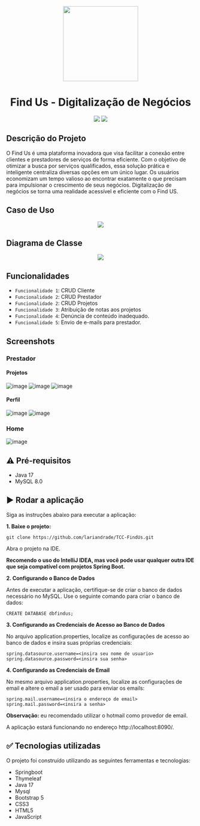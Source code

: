 <div align="center">
    <img src="https://github.com/lariandrade/TCC-FindUs/assets/44838761/a25488f0-ef9d-421f-baef-7fff76749d10" weight="250" height="200"/>
    <h1 align="center">Find Us - Digitalização de Negócios</h1>
</div>

<div align="center">
<img src="http://img.shields.io/static/v1?label=STATUS&message=FINALIZADO&color=GREEN&style=for-the-badge"/>
<img src="http://img.shields.io/static/v1?label=NOTA&message=10&color=WHITE&style=for-the-badge"/>
</div>


## Descrição do Projeto
<p style="text-justify">
  O Find Us é uma plataforma inovadora que visa facilitar a conexão entre clientes e prestadores de serviços de forma eficiente. Com o objetivo de otimizar a busca por serviços qualificados, essa solução prática e inteligente centraliza diversas opções em um único lugar. Os usuários economizam um tempo valioso ao encontrar exatamente o que precisam para impulsionar o crescimento de seus negócios.
Digitalização de negócios se torna uma realidade acessível e eficiente com o Find US. 

## Caso de Uso
<div align="center">
    <img src="https://github.com/lariandrade/TCC-FindUs/assets/44838761/a12c9b65-d60f-44f7-8fcb-500194c6c219"/>
</div>

## Diagrama de Classe
<div align="center">
 <img src="https://github.com/lariandrade/TCC-FindUs/assets/44838761/0dd4c8f7-8a4d-458c-9afc-c886fcacb371"/>
    
</div>

## Funcionalidades
- `Funcionalidade 1`: CRUD Cliente
- `Funcionalidade 2`: CRUD Prestador
- `Funcionalidade 2`: CRUD Projetos
- `Funcionalidade 3`: Atribuição de notas aos projetos
- `Funcionalidade 4`: Denúncia de conteúdo inadequado.
- `Funcionalidade 5`: Envio de e-mails para prestador.


## Screenshots
### Prestador
#### Projetos
![image](https://github.com/lariandrade/TCC-FindUs/assets/44838761/7e170c75-76e1-483b-bd59-ab6abad6c260)
![image](https://github.com/lariandrade/TCC-FindUs/assets/44838761/58f7aacb-ace5-4269-8378-3490dafbe62b)
![image](https://github.com/lariandrade/TCC-FindUs/assets/44838761/90e93453-8b0d-47d1-ac12-5d5129ecd104)

#### Perfil
![image](https://github.com/lariandrade/TCC-FindUs/assets/44838761/d4958cb3-8f76-4bd9-86d1-c2a74f1465df)
![image](https://github.com/lariandrade/TCC-FindUs/assets/44838761/84bfe71a-cefd-4f0f-a6ac-c59836c2b71f)

### Home
![image](https://github.com/lariandrade/TCC-FindUs/assets/44838761/14b0d21d-2538-4552-b4bf-72e5358bef4f)

##  :warning: Pré-requisitos
- Java 17
- MySQL 8.0

## :arrow_forward: Rodar a aplicação

Siga as instruções abaixo para executar a aplicação:

**1. Baixe o projeto:**
```
git clone https://github.com/lariandrade/TCC-FindUs.git
```
<p>Abra o projeto na IDE.</p>

**Recomendo o uso do IntelliJ IDEA, mas você pode usar qualquer outra IDE que seja compatível com projetos Spring Boot.**

**2. Configurando o Banco de Dados**

<p>Antes de executar a aplicação, certifique-se de criar o banco de dados necessário no MySQL. 
Use o seguinte comando para criar o banco de dados:</p>

```
CREATE DATABASE dbfindus;
```
**3. Configurando as Credenciais de Acesso ao Banco de Dados**

No arquivo application.properties, localize as configurações de acesso ao banco de dados e insira suas próprias credenciais:
```
spring.datasource.username=<insira seu nome de usuario>
spring.datasource.password=<insira sua senha>
```
**4. Configurando as Credenciais de Email**

No mesmo arquivo application.properties, localize as configurações de email e altere o email a ser usado para enviar os emails:

```
spring.mail.username=<insira o endereço de email>
spring.mail.password=<insira a senha>
```

**Observação:** eu recomendado utilizar o hotmail como provedor de email.

A aplicação estará funcionando no endereço http://localhost:8090/.

## ✅ Tecnologias utilizadas

O projeto foi construído utilizando as seguintes ferramentas e tecnologias:

- Springboot
- Thymeleaf
- Java 17
- Mysql
- Bootstrap 5
- CSS3
- HTML5
- JavaScript
